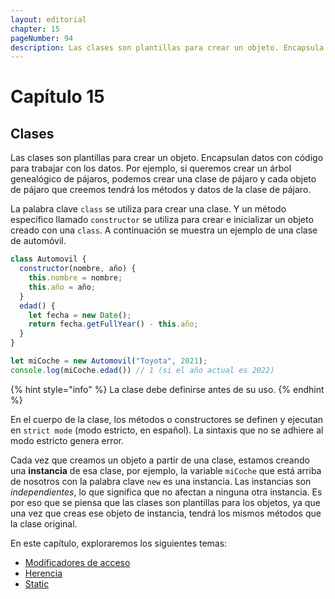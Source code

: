 ```yaml
---
layout: editorial
chapter: 15
pageNumber: 94
description: Las clases son plantillas para crear un objeto. Encapsula datos con código para trabajar con datos. La palabra clave class se utiliza para crear una clase. 
---
```


# Capítulo 15

## Clases

Las clases son plantillas para crear un objeto. Encapsulan datos con código para trabajar con los datos. Por ejemplo, si queremos crear un árbol genealógico de pájaros, podemos crear una clase de pájaro y cada objeto de pájaro que creemos tendrá los métodos y datos de la clase de pájaro.

La palabra clave `class` se utiliza para crear una clase. Y un método específico llamado `constructor` se utiliza para crear e inicializar un objeto creado con una `class`. A continuación se muestra un ejemplo de una clase de automóvil.

```javascript
class Automovil {
  constructor(nombre, año) {
    this.nombre = nombre;
    this.año = año;
  }
  edad() {
    let fecha = new Date();
    return fecha.getFullYear() - this.año;
  }
}

let miCoche = new Automovil("Toyota", 2021);
console.log(miCoche.edad()) // 1 (si el año actual es 2022)
```

{% hint style="info" %}
La clase debe definirse antes de su uso.
{% endhint %}

En el cuerpo de la clase, los métodos o constructores se definen y ejecutan en `strict mode` (modo estricto, en español). La sintaxis que no se adhiere al modo estricto genera error.

Cada vez que creamos un objeto a partir de una clase, estamos creando una **instancia** de esa clase, por ejemplo, la variable `miCoche` que está arriba de nosotros con la palabra clave `new` es una instancia. Las instancias son *independientes*, lo que significa que no afectan a ninguna otra instancia. Es por eso que se piensa que las clases son plantillas para los objetos, ya que una vez que creas ese objeto de instancia, tendrá los mismos métodos que la clase original.

En este capítulo, exploraremos los siguientes temas:

* [Modificadores de acceso](./access-modifiers.md)
* [Herencia](./inheritance.md)
* [Static](./static.md)